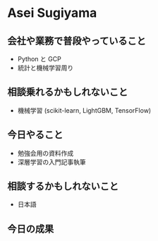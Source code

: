 # Asei Sugiyama

## 会社や業務で普段やっていること

- Python と GCP
- 統計と機械学習周り

## 相談乗れるかもしれないこと

- 機械学習 (scikit-learn, LightGBM, TensorFlow)

## 今日やること

-  勉強会用の資料作成
-  深層学習の入門記事執筆

## 相談するかもしれないこと

-  日本語

## 今日の成果


